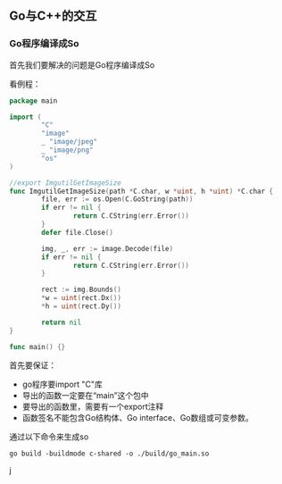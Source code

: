 ## Go与C++的交互



### Go程序编译成So

首先我们要解决的问题是Go程序编译成So

看例程：

```go
package main

import (
        "C"
        "image"
        _ "image/jpeg"
        _ "image/png"
        "os"
)

//export ImgutilGetImageSize
func ImgutilGetImageSize(path *C.char, w *uint, h *uint) *C.char {
        file, err := os.Open(C.GoString(path))
        if err != nil {
                return C.CString(err.Error())
        }
        defer file.Close()

        img, _, err := image.Decode(file)
        if err != nil {
                return C.CString(err.Error())
        }

        rect := img.Bounds()
        *w = uint(rect.Dx())
        *h = uint(rect.Dy())

        return nil
}

func main() {}
```

首先要保证：

- go程序要import "C"库
- 导出的函数一定要在“main”这个包中
- 要导出的函数里，需要有一个export注释
- 函数签名不能包含Go结构体、Go interface、Go数组或可变参数。

通过以下命令来生成so

```
go build -buildmode c-shared -o ./build/go_main.so
```

j